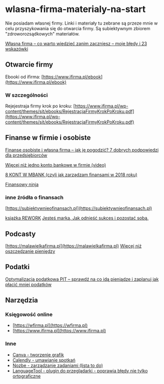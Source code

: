 # wlasna-firma-materialy-na-start

Nie posiadam własnej firmy. Linki i materiały tu zebrane są przeze mnie w celu przyszykowania się do otwarcia firmy. Są subiektywnym zbiorem "zdroworozsądkowych" materiałów.

[Własna firma – co warto wiedzieć zanim zaczniesz – moje błędy i 23 wskazówki](https://jakoszczedzacpieniadze.pl/wlasna-firma-co-warto-wiedziec-zanim-zaczniesz)

## Otwarcie firmy

Ebooki od ifirma:
[https://www.ifirma.pl/ebook](https://www.ifirma.pl/ebook)

### W szczególności
Rejejestraja firmy krok po kroku:
[https://www.ifirma.pl/wp-content/themes/sit/ebooks/RejestracjaFirmyKrokPoKroku.pdf](https://www.ifirma.pl/wp-content/themes/sit/ebooks/RejestracjaFirmyKrokPoKroku.pdf)

## Finanse w firmie i osobiste

[Finanse osobiste i własna firma – jak je pogodzić? 7 dobrych podpowiedzi dla przedsiębiorców](https://jakoszczedzacpieniadze.pl/jak-pogodzic-finanse-osobiste-i-wlasna-firme)

[Więcej niż jedno konto bankowe w firmie (video)](https://youtu.be/XrtofwXw1GE?t=72)

[8 KONT W MBANK (czyli jak zarządzam finansami w 2018 roku)](https://www.youtube.com/watch?v=4NxTWkTpw-E)

[Finansowy ninja](https://finansowyninja.pl)

### inne źródła o finansach

[https://subiektywnieofinansach.pl](https://subiektywnieofinansach.pl)

[książka REWORK](https://lubimyczytac.pl/ksiazka/195804/rework)
[Jesteś marką. Jak odnieść sukces i pozostać sobą.](https://lubimyczytac.pl/ksiazka/257604/jestes-marka-jak-odniesc-sukces-i-pozostac-soba)
## Podcasty

[https://malawielkafirma.pl](https://malawielkafirma.pl)
[Więcej niż oszczędzanie pieniędzy](https://jakoszczedzacpieniadze.pl/podcast)

## Podatki

[Optymalizacja podatkowa PIT – sprawdź na co idą pieniądze i zaplanuj jak płacić mniej podatków](https://jakoszczedzacpieniadze.pl/optymalizacja-podatkowa-etat-jak-placic-mniej-podatkow)

## Narzędzia

### Księgowość online

- [https://wfirma.pl](https://wfirma.pl)
- [https://www.ifirma.pl](https://www.ifirma.pl)

### Inne

- [Canva - tworzenie grafik](https://www.canva.com) 
- [Calendly - umawianie spotkań](https://calendly.com)
- [Nozbe - zarządzanie zadaniami (lista to do)](https://nozbe.com/?a=bpodlejski)
- [LanguageTool - plugin do przeglądarki - poprawia błędy nie tylko ortograficzne](https://languagetool.org)